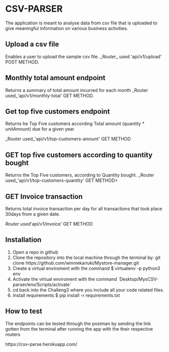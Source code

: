 # CSV-PARSER

The application is meant to analyse data from csv file that is uploaded to give meaningful information on various business activities.


<h2>Upload a csv file</h2>
<p>Enables a user to upload the sample csv file.
_Router_ used 'api/v1/upload' POST METHOD.</p>

<h2>Monthly total amount endpoint</h2>
<p> Returns a summary of total amount incurred for each month
_Router used_'api/v1/monthly-total' GET METHOD.</p>

<h2>Get top five customers endpoint</h2>
<p>Returns he Top Five customers according Total amount (quantity * 
unitAmount) due for a given year </p>
_Router used_'api/v1/top-customers-amount' GET METHOD</p>

<h2>GET top five customers according to quantity bought</h2>
<p>Returns the Top Five customers, according to Quantity bought. 
_Router used_'api/v1/top-customers-quantity' GET METHOD>
  
<h2>GET Invoice transaction </h2>
<p>Returns total invoice transaction per day for all transactions that took place 
30days from a given date. 

_Router used_'api/v1/invoice' GET METHOD</p>


<div><h2>Installation</h2>
  <ol>
     <li>Open a repo in github</li>
     <li>Clone the repository into the local machine through the terminal by: git clone https://github.com/winniekariuki/Mystore-manager.git</li>
     <li>Create a virtual enviroment with the command $ virtualenv -p python3 env</li>
     <li>Activate the virtual enviroment with the command `Desktop/MysCSV-parser/env/Scripts/activate`</li>
    <li>cd back into the Challeng3 where you include all your code related files.</li>
    <li>Install requirements $ pip install -r requirements.txt</li>
  </ol>
</div>
<div><h2>How to test</h2>
  <p>The endpoints can be tested through the postman by sending the link gotten from the terminal after running the app with the their respective routers</p>
</div>
<div>
  https://csv-parse.herokuapp.com/</div>
  

